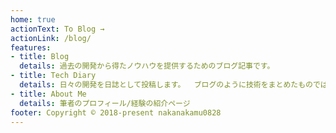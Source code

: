 ```yaml
---
home: true
actionText: To Blog →
actionLink: /blog/
features:
- title: Blog
  details: 過去の開発から得たノウハウを提供するためのブログ記事です。
- title: Tech Diary
  details: 日々の開発を日誌として投稿します。  ブログのように技術をまとめたものではなく、ポエムであったり技術メモを蓄積していくものです。
- title: About Me
  details: 筆者のプロフィール/経験の紹介ページ
footer: Copyright © 2018-present nakanakamu0828
---
```


<TwitterTimeline/>
